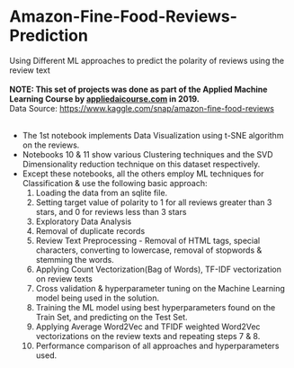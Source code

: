 # Amazon-Fine-Food-Reviews-Prediction
Using Different ML approaches to predict the polarity of reviews using the review text<br><br>
<b>NOTE: This set of projects was done as part of the Applied Machine Learning Course by <a href=appliedaicourse.com>appliedaicourse.com</a>
 in 2019.</b>
<br>
Data Source: https://www.kaggle.com/snap/amazon-fine-food-reviews <br><br>
<ul>
<li>The 1st notebook implements Data Visualization using t-SNE algorithm on the reviews.</li>
<li>Notebooks 10 & 11 show various Clustering techniques and the SVD Dimensionality reduction technique on this dataset respectively.</li>
<li>Except these notebooks, all the others employ ML techniques for Classification & use the following basic approach:
  <ol>
    <li>Loading the data from an sqlite file.</li>
    <li>Setting target value of polarity to 1 for all reviews greater than 3 stars, and 0 for reviews less than 3 stars</li>
    <li> Exploratory Data Analysis </li>
    <li> Removal of duplicate records</li>
    <li> Review Text Preprocessing - Removal of HTML tags, special characters,  converting to lowercase, removal of stopwords & stemming the words.</li>
    <li> Applying Count Vectorization(Bag of Words), TF-IDF vectorization on review texts</li>
    <li> Cross validation & hyperparameter tuning on the Machine Learning model being used in the solution.</li>
    <li> Training the ML model using best hyperparameters found on the Train Set, and predicting on the Test Set.</li>
    <li> Applying Average Word2Vec and TFIDF weighted Word2Vec vectorizations on the review texts and repeating steps 7 & 8.</li>
    <li> Performance comparison of all approaches and hyperparameters used.</li>
  </ol>
</ul>

